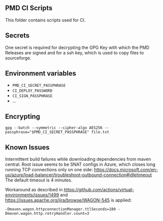 ## PMD CI Scripts

This folder contains scripts used for CI.

## Secrets

One secret is required for decrypting the GPG Key with which the PMD Releases are signed and
for a ssh key, which is used to copy files to sourceforge.

## Environment variables

* `PMD_CI_SECRET_PASSPHRASE`
* `CI_DEPLOY_PASSWORD`
* `CI_SIGN_PASSPHRASE`
* ...

## Encrypting

    gpg --batch --symmetric --cipher-algo AES256 --passphrase="$PMD_CI_SECRET_PASSPHRASE" file.txt

## Known Issues

Intermittent build failures while downloading dependencies from maven central.
Root issue seems to be SNAT configs in Azure, which closes long running TCP connections
only on one side: https://docs.microsoft.com/en-us/azure/load-balancer/troubleshoot-outbound-connection#idletimeout
The default timeout is 4 minutes.

Workaround as described in https://github.com/actions/virtual-environments/issues/1499 and
https://issues.apache.org/jira/browse/WAGON-545 is applied:

`-Dmaven.wagon.httpconnectionManager.ttlSeconds=180 -Dmaven.wagon.http.retryHandler.count=3`
